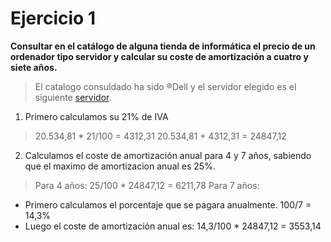 # Ejercicio 1
**Consultar en el catálogo de alguna tienda de informática el precio de un ordenador tipo servidor y calcular su coste de amortización a cuatro y siete años.**
> El catalogo consuldado ha sido &reg;Dell y el servidor elegido es el siguiente [servidor](https://www.dell.com/es-es/work/shop/cty/pdp/spd/poweredge-m640/emea_m640_vi_vp).

1. Primero calculamos su 21% de IVA
> 20.534,81 * 21/100 = 4312,31
> 20.534,81 + 4312,31 = 24847,12

2. Calculamos el coste de amortización anual para 4 y 7 años, sabiendo que el maximo de amortizacion anual es 25%.
> Para 4 años: 25/100 * 24847,12 = 6211,78
> Para 7 años:
- Primero calculamos el porcentaje que se pagara anualmente.
	100/7 =  14,3%
- Luego el coste de amortización anual es: 14,3/100 * 24847,12 = 3553,14
